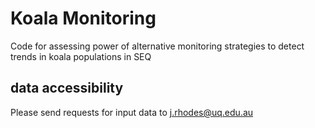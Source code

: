 # Koala Monitoring
Code for assessing power of alternative monitoring strategies to detect trends in koala populations in SEQ

## data accessibility
Please send requests for input data to j.rhodes@uq.edu.au

